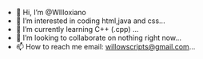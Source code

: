 - 👋 Hi, I’m @WIlloxiano
- 👀 I’m interested in coding html,java and css...
- 🌱 I’m currently learning C++ (.cpp) ...
- 💞️ I’m looking to collaborate on  nothing right now...
- 📫 How to reach me  email: willowscripts@gmail.com...

<!---
WIlloxiano/WIlloxiano is a ✨ special ✨ repository because its `README.md` (this file) appears on your GitHub profile.
You can click the Preview link to take a look at your changes.
--->
